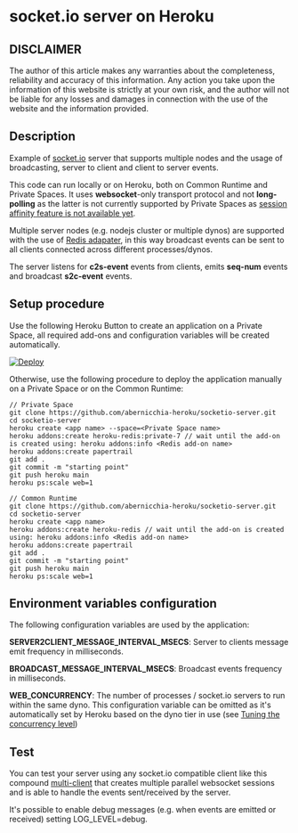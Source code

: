 # socket.io server on Heroku

## DISCLAIMER

The author of this article makes any warranties about the completeness, reliability and accuracy of this information. Any action you take upon the information of this website is strictly at your own risk, and the author will not be liable for any losses and damages in connection with the use of the website and the information provided.

## Description

Example of [socket.io](https://socket.io/) server that supports multiple nodes and the usage of broadcasting, server to client and client to server events.

This code can run locally or on Heroku, both on Common Runtime and Private Spaces.
It uses **websocket**-only transport protocol and not **long-polling** as the latter is not currently supported by Private Spaces as [session affinity feature is not available yet](https://blog.heroku.com/session-affinity-ga#getting-started-with-session-affinity).

Multiple server nodes (e.g. nodejs cluster or multiple dynos) are supported with the use of [Redis adapater](https://socket.io/docs/v4/redis-adapter/), in this way broadcast events can be sent to all clients connected across different processes/dynos.

The server listens for **c2s-event** events from clients, emits **seq-num** events and broadcast **s2c-event** events.

## Setup procedure

Use the following Heroku Button to create an application on a Private Space, all required add-ons and configuration variables will be created automatically.

[![Deploy](https://www.herokucdn.com/deploy/button.svg)](https://heroku.com/deploy)

Otherwise, use the following procedure to deploy the application manually on a Private Space or on the Common Runtime:

```
// Private Space
git clone https://github.com/abernicchia-heroku/socketio-server.git
cd socketio-server
heroku create <app name> --space=<Private Space name>
heroku addons:create heroku-redis:private-7 // wait until the add-on is created using: heroku addons:info <Redis add-on name>
heroku addons:create papertrail
git add .
git commit -m "starting point"
git push heroku main
heroku ps:scale web=1

// Common Runtime
git clone https://github.com/abernicchia-heroku/socketio-server.git
cd socketio-server
heroku create <app name>
heroku addons:create heroku-redis // wait until the add-on is created using: heroku addons:info <Redis add-on name>
heroku addons:create papertrail
git add .
git commit -m "starting point"
git push heroku main
heroku ps:scale web=1
```

## Environment variables configuration

The following configuration variables are used by the application:

**SERVER2CLIENT_MESSAGE_INTERVAL_MSECS**: Server to clients message emit frequency in milliseconds.

**BROADCAST_MESSAGE_INTERVAL_MSECS**: Broadcast events frequency in milliseconds.

**WEB_CONCURRENCY**: The number of processes / socket.io servers to run within the same dyno. This configuration variable can be omitted as it's automatically set by Heroku based on the dyno tier in use (see [Tuning the concurrency level](https://devcenter.heroku.com/articles/node-concurrency#tuning-the-concurrency-level))

## Test

You can test your server using any socket.io compatible client like this compound [multi-client](https://github.com/abernicchia-heroku/socketio-multiclient) that creates multiple parallel websocket sessions and is able to handle the events sent/received by the server.

It's possible to enable debug messages (e.g. when events are emitted or received) setting LOG_LEVEL=debug.















